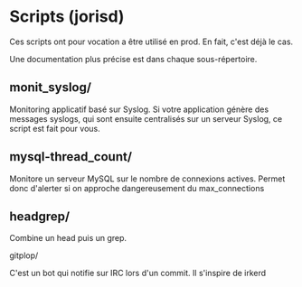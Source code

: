 Scripts (jorisd)
=

Ces scripts ont pour vocation a être utilisé en prod. En fait, c'est déjà le cas.

Une documentation plus précise est dans chaque sous-répertoire.

monit_syslog/
-

Monitoring applicatif basé sur Syslog.
Si votre application génère des messages syslogs, qui sont ensuite centralisés sur un serveur Syslog, ce script
est fait pour vous.

mysql-thread_count/
-

Monitore un serveur MySQL sur le nombre de connexions actives.
Permet donc d'alerter si on approche dangereusement du max_connections

headgrep/
-

Combine un head puis un grep.


gitplop/

C'est un bot qui notifie sur IRC lors d'un commit.
Il s'inspire de irkerd



